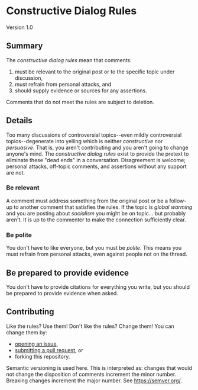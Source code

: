 # Constructive Dialog Rules

Version 1.0

## Summary

The _constructive dialog rules_ mean that comments:

1. must be relevant to the original post or to the specific topic under discussion,
2. must refrain from personal attacks, and
3. should supply evidence or sources for any assertions.

Comments that do not meet the rules are subject to deletion.

## Details

Too many discussions of controversial topics--even mildly controversial topics--degenerate into yelling which is neither _constructive_ nor _persuasive_.  That is, you aren't contributing and you aren't going to change anyone's mind.  The _constructive dialog rules_ exist to provide the pretext to eliminate these "dead ends" in a conversation.  Disagreement is welcome; personal attacks, off-topic comments, and assertions without any support are not.

### Be relevant
A comment must address something from the original post or be a follow-up to another comment that satisfies the rules.  If the topic is _global warming_ and you are posting about _socialism_ you might be on topic... but probably aren't.  It is up to the commenter to make the connection sufficiently clear.

### Be polite
You don't have to like everyone, but you must be _polite_.  This means you must refrain from personal attacks, even against people not on the thread.

## Be prepared to provide evidence
You don't have to provide citations for everything you write, but you should be prepared to provide evidence when asked.

## Contributing

Like the rules?  Use them!  Don't like the rules?  Change them!  You can change them by:

* [opening an issue][issue],
* [submitting a pull request][pull], or
* forking this repository.

Semantic versioning is used here.  This is interpreted as: changes that would not change the disposition of comments increment the minor number.  Breaking changes increment the major number.  See https://semver.org/.

[semver]: https://semver.org/
[issue]: https://github.com/sprowell/cdr/issues
[pull]: https://github.com/sprowell/cdr/pulls

